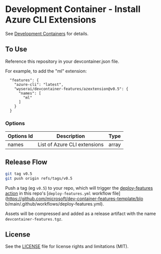 # Development Container - Install Azure CLI Extensions

See [Development Containers](https://github.com/devcontainers/spec) for details.

## To Use

Reference this repository in your devcontainer.json file.

For example, to add the "ml" extension:

```jsonc
  "features": {
    "azure-cli": "latest",
    "wyserai/devcontainer-features/azextension@v0.5": {
      "names": [
        "ml"
      ]
    }
  }
```

### Options

| Options Id | Description                  | Type  |
|------------|------------------------------|-------|
| names      | List of Azure CLI extensions | array |

## Release Flow

```sh
git tag v0.5
git push origin refs/tags/v0.5
```
Push a tag (eg `v0.5`) to your repo, which will trigger the [deploy-features action](https://github.com/microsoft/publish-dev-container-features-action) in this repo's [`deploy-features.yml` workflow file](https://github.com/microsoft/dev-container-features-template/blo    b/main/.github/workflows/deploy-features.yml).

Assets will be compressed and added as a release artifact with the name `devcontainer-features.tgz`.

## License

See the [LICENSE](LICENSE.md) file for license rights and limitations (MIT).
